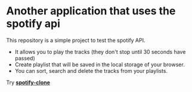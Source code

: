 # Another application that uses the spotify api

This repository is a simple project to test the spotify API.

- It allows you to play the tracks (they don't stop until 30 seconds have passed)
- Create playlist that will be saved in the local storage of your browser.
- You can sort, search and delete the tracks from your playlists.

Try **[spotify-clone](https://spotify-clone-pl.web.app/)**
